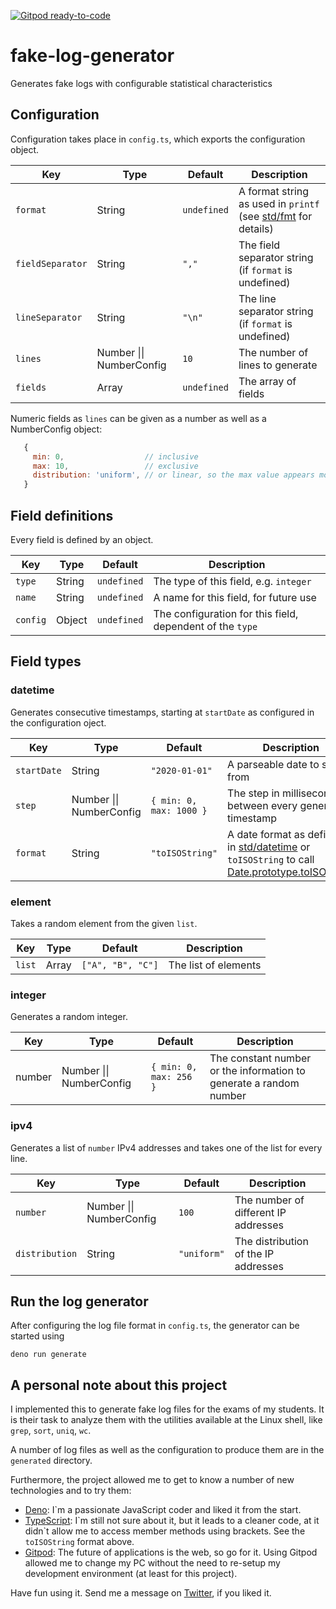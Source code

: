[![Gitpod ready-to-code](https://img.shields.io/badge/Gitpod-ready--to--code-blue?logo=gitpod)](https://gitpod.io/#https://github.com/fknipp/fake-log-generator)

# fake-log-generator
Generates fake logs with configurable statistical characteristics

## Configuration

Configuration takes place in `config.ts`, which exports the configuration object.

| Key | Type | Default | Description |
|-----|------|---------|-------------|
| `format` | String | `undefined` | A format string as used in `printf` (see [std/fmt](https://deno.land/std@0.75.0/fmt) for details) |
| `fieldSeparator` | String | `","` | The field separator string (if `format` is undefined) |
| `lineSeparator` | String | `"\n"` | The line separator string (if `format` is undefined) |
| `lines` | Number \|\| NumberConfig | `10` | The number of lines to generate |
| `fields` | Array | `undefined` | The array of fields |

Numeric fields as `lines` can be given as a number as well as a NumberConfig object:

```javascript
   {
     min: 0,                  // inclusive
     max: 10,                 // exclusive
     distribution: 'uniform', // or linear, so the max value appears more often
   }
```

## Field definitions

Every field is defined by an object.

| Key | Type | Default | Description |
|-----|------|---------|-------------|
| `type` | String | `undefined` | The type of this field, e.g. `integer` |
| `name` | String | `undefined` | A name for this field, for future use |
| `config` | Object | `undefined` | The configuration for this field, dependent of the `type` |

## Field types

### datetime

Generates consecutive timestamps, starting at `startDate` as configured in the configuration oject.

| Key | Type | Default | Description |
|-----|------|---------|-------------|
| `startDate` | String | `"2020-01-01"` | A parseable date to start from |
| `step` | Number \|\| NumberConfig | `{ min: 0, max: 1000 }` | The step in milliseconds between every generated timestamp |
| `format` | String | `"toISOString"` | A date format as defined in [std/datetime](https://deno.land/std@0.75.0/datetime) or `toISOString` to call [Date.prototype.toISOString](https://developer.mozilla.org/en-US/docs/Web/JavaScript/Reference/Global_Objects/Date/toISOString) |

### element

Takes a random element from the given `list`.

| Key | Type | Default | Description |
|-----|------|---------|-------------|
| `list` | Array | `["A", "B", "C"]` | The list of elements |

### integer

Generates a random integer.

| Key | Type | Default | Description |
|-----|------|---------|-------------|
| number | Number \|\| NumberConfig | `{ min: 0, max: 256 }` | The constant number or the information to generate a random number |

### ipv4

Generates a list of `number` IPv4 addresses and takes one of the list for every line.

| Key | Type | Default | Description |
|-----|------|---------|-------------|
| `number` | Number \|\| NumberConfig | `100` | The number of different IP addresses |
| `distribution` | String | `"uniform"` | The distribution of the IP addresses |

## Run the log generator

After configuring the log file format in `config.ts`, the generator can be started using

    deno run generate

## A personal note about this project

I implemented this to generate fake log files for the exams of my students. It is their task to analyze them with the utilities available at the Linux shell, like `grep`, `sort`, `uniq`, `wc`.

A number of log files as well as the configuration to produce them are in the `generated` directory.

Furthermore, the project allowed me to get to know a number of new technologies and to try them:

* [Deno](https://deno.land): I\`m a passionate JavaScript coder and liked it from the start.
* [TypeScript](https://www.typescriptlang.org/): I\`m still not sure about it, but it leads to a cleaner code, at it didn\`t allow me to access member methods using brackets. See the `toISOString` format above.
* [Gitpod](https://www.gitpod.io/): The future of applications is the web, so go for it. Using Gitpod allowed me to change my PC without the need to re-setup my development environment (at least for this project).

Have fun using it. Send me a message on [Twitter](https://twitter.com/fknipp), if you liked it.